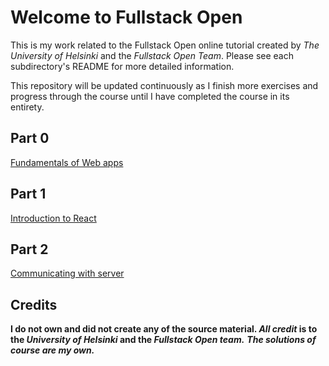 # Welcome to Fullstack Open

This is my work related to the Fullstack Open online tutorial created by _The University of Helsinki_ and the _Fullstack Open Team_. Please see each subdirectory's README for more detailed information.

This repository will be updated continuously as I finish more exercises and progress through the course until I have completed the course in its entirety.

## Part 0

[Fundamentals of Web apps](https://fullstackopen.com/en/part0)

## Part 1

[Introduction to React](https://fullstackopen.com/en/part1)

## Part 2

[Communicating with server](https://fullstackopen.com/en/part2)

## Credits

**I do not own and did not create any of the source material. _All credit_ is to the _University of Helsinki_ and the _Fullstack Open team._**
***The solutions of course are my own.***